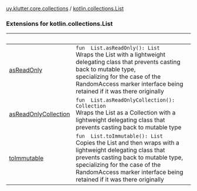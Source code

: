[uy.klutter.core.collections](../index.md) / [kotlin.collections.List](.)


### Extensions for kotlin.collections.List

|&nbsp;|&nbsp;|
|---|---|
| [asReadOnly](as-read-only.md) | <code>fun <T> List<T>.asReadOnly(): List<T></code><br/>Wraps the List with a lightweight delegating class that prevents casting back to mutable type,<br/>specializing for the case of the RandomAccess marker interface being retained if it was there originally |
| [asReadOnlyCollection](as-read-only-collection.md) | <code>fun <T> List<T>.asReadOnlyCollection(): Collection<T></code><br/>Wraps the List as a Collection with a lightweight delegating class that prevents casting back to mutable type |
| [toImmutable](to-immutable.md) | <code>fun <T> List<T>.toImmutable(): List<T></code><br/>Copies the List and then wraps with a lightweight delegating class that prevents casting back to mutable type,<br/>specializing for the case of the RandomAccess marker interface being retained if it was there originally |
